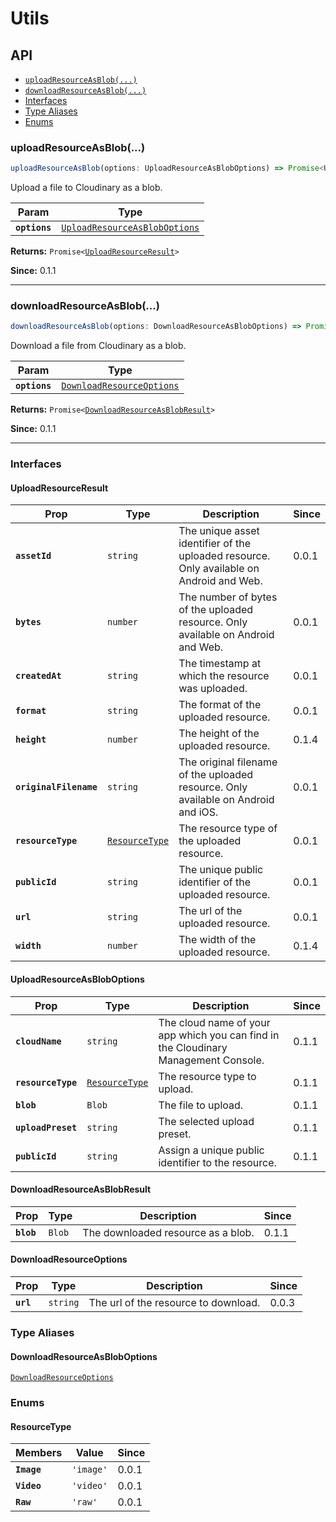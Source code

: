 # Utils

## API

<docgen-index>

* [`uploadResourceAsBlob(...)`](#uploadresourceasblob)
* [`downloadResourceAsBlob(...)`](#downloadresourceasblob)
* [Interfaces](#interfaces)
* [Type Aliases](#type-aliases)
* [Enums](#enums)

</docgen-index>

<docgen-api>
<!--Update the source file JSDoc comments and rerun docgen to update the docs below-->

### uploadResourceAsBlob(...)

```typescript
uploadResourceAsBlob(options: UploadResourceAsBlobOptions) => Promise<UploadResourceResult>
```

Upload a file to Cloudinary as a blob.

| Param         | Type                                                                                |
| ------------- | ----------------------------------------------------------------------------------- |
| **`options`** | <code><a href="#uploadresourceasbloboptions">UploadResourceAsBlobOptions</a></code> |

**Returns:** <code>Promise&lt;<a href="#uploadresourceresult">UploadResourceResult</a>&gt;</code>

**Since:** 0.1.1

--------------------


### downloadResourceAsBlob(...)

```typescript
downloadResourceAsBlob(options: DownloadResourceAsBlobOptions) => Promise<DownloadResourceAsBlobResult>
```

Download a file from Cloudinary as a blob.

| Param         | Type                                                                        |
| ------------- | --------------------------------------------------------------------------- |
| **`options`** | <code><a href="#downloadresourceoptions">DownloadResourceOptions</a></code> |

**Returns:** <code>Promise&lt;<a href="#downloadresourceasblobresult">DownloadResourceAsBlobResult</a>&gt;</code>

**Since:** 0.1.1

--------------------


### Interfaces


#### UploadResourceResult

| Prop                   | Type                                                  | Description                                                                              | Since |
| ---------------------- | ----------------------------------------------------- | ---------------------------------------------------------------------------------------- | ----- |
| **`assetId`**          | <code>string</code>                                   | The unique asset identifier of the uploaded resource. Only available on Android and Web. | 0.0.1 |
| **`bytes`**            | <code>number</code>                                   | The number of bytes of the uploaded resource. Only available on Android and Web.         | 0.0.1 |
| **`createdAt`**        | <code>string</code>                                   | The timestamp at which the resource was uploaded.                                        | 0.0.1 |
| **`format`**           | <code>string</code>                                   | The format of the uploaded resource.                                                     | 0.0.1 |
| **`height`**           | <code>number</code>                                   | The height of the uploaded resource.                                                     | 0.1.4 |
| **`originalFilename`** | <code>string</code>                                   | The original filename of the uploaded resource. Only available on Android and iOS.       | 0.0.1 |
| **`resourceType`**     | <code><a href="#resourcetype">ResourceType</a></code> | The resource type of the uploaded resource.                                              | 0.0.1 |
| **`publicId`**         | <code>string</code>                                   | The unique public identifier of the uploaded resource.                                   | 0.0.1 |
| **`url`**              | <code>string</code>                                   | The url of the uploaded resource.                                                        | 0.0.1 |
| **`width`**            | <code>number</code>                                   | The width of the uploaded resource.                                                      | 0.1.4 |


#### UploadResourceAsBlobOptions

| Prop               | Type                                                  | Description                                                                         | Since |
| ------------------ | ----------------------------------------------------- | ----------------------------------------------------------------------------------- | ----- |
| **`cloudName`**    | <code>string</code>                                   | The cloud name of your app which you can find in the Cloudinary Management Console. | 0.1.1 |
| **`resourceType`** | <code><a href="#resourcetype">ResourceType</a></code> | The resource type to upload.                                                        | 0.1.1 |
| **`blob`**         | <code>Blob</code>                                     | The file to upload.                                                                 | 0.1.1 |
| **`uploadPreset`** | <code>string</code>                                   | The selected upload preset.                                                         | 0.1.1 |
| **`publicId`**     | <code>string</code>                                   | Assign a unique public identifier to the resource.                                  | 0.1.1 |


#### DownloadResourceAsBlobResult

| Prop       | Type              | Description                        | Since |
| ---------- | ----------------- | ---------------------------------- | ----- |
| **`blob`** | <code>Blob</code> | The downloaded resource as a blob. | 0.1.1 |


#### DownloadResourceOptions

| Prop      | Type                | Description                          | Since |
| --------- | ------------------- | ------------------------------------ | ----- |
| **`url`** | <code>string</code> | The url of the resource to download. | 0.0.3 |


### Type Aliases


#### DownloadResourceAsBlobOptions

<code><a href="#downloadresourceoptions">DownloadResourceOptions</a></code>


### Enums


#### ResourceType

| Members     | Value                | Since |
| ----------- | -------------------- | ----- |
| **`Image`** | <code>'image'</code> | 0.0.1 |
| **`Video`** | <code>'video'</code> | 0.0.1 |
| **`Raw`**   | <code>'raw'</code>   | 0.0.1 |

</docgen-api>
